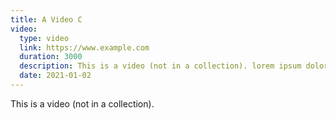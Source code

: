 ```yaml
---
title: A Video C
video:
  type: video
  link: https://www.example.com
  duration: 3000
  description: This is a video (not in a collection). lorem ipsum dolor sit amet lorem ipsum dolor sit amet lorem ipsum dolor sit amet
  date: 2021-01-02
---
```


This is a video (not in a collection).
